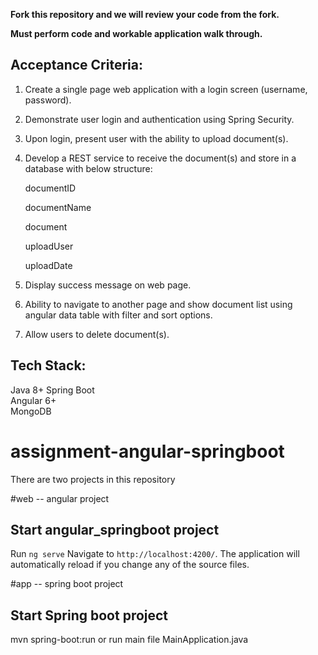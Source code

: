 **Fork this repository and we will review your code from the fork.**

**Must perform code and workable application walk through.**


Acceptance Criteria:
---------------------------------------------------------------------------
1. Create a single page web application with a login screen (username, password).
2. Demonstrate user login and authentication using Spring Security.
3. Upon login, present user with the ability to upload document(s).
4. Develop a REST service to receive the document(s) and store in a database with below structure:
   
   documentID
   
   documentName

   document
   
   uploadUser

   uploadDate
   
5. Display success message on web page.
6. Ability to navigate to another page and show document list using angular data table with filter and sort options.
7. Allow users to delete document(s).
   	

Tech Stack:
------------------------------------------------------------------------------
Java 8+
Spring Boot  
Angular 6+  
MongoDB


# assignment-angular-springboot

There are two projects in this repository 

#web -- angular project

## Start angular_springboot project

Run `ng serve` Navigate to `http://localhost:4200/`. The application will automatically reload if you change any of the source files.


#app -- spring boot project
## Start Spring boot project

mvn spring-boot:run or run main file MainApplication.java

